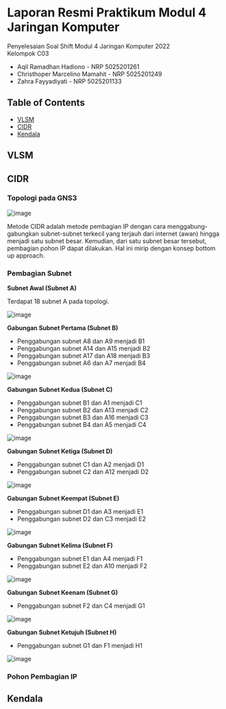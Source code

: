 # Laporan Resmi Praktikum Modul 4 Jaringan Komputer

Penyelesaian Soal Shift Modul 4 Jaringan Komputer 2022 <br>
Kelompok C03
- Aqil Ramadhan Hadiono - NRP 5025201261
- Christhoper Marcelino Mamahit - NRP 5025201249
- Zahra Fayyadiyati - NRP 5025201133

## Table of Contents
* [VLSM](#vlsm)
* [CIDR](#cidr)
* [Kendala](#kendala)

## VLSM

## CIDR
### Topologi pada GNS3

![image](https://user-images.githubusercontent.com/34309557/203185983-fee42a6f-93a9-4460-9a29-25d9522f84b3.png)

Metode CIDR adalah metode pembagian IP dengan cara menggabung-gabungkan subnet-subnet terkecil yang terjauh dari internet (awan) hingga menjadi satu subnet besar. Kemudian, dari satu subnet besar tersebut, pembagian pohon IP dapat dilakukan. Hal ini mirip dengan konsep bottom up approach.

### Pembagian Subnet

**Subnet Awal (Subnet A)**

Terdapat  18 subnet A pada topologi.

![image](https://user-images.githubusercontent.com/34309557/203200840-c2415e28-d268-491f-9ae6-e8dd565dc8ca.png)

**Gabungan Subnet Pertama (Subnet B)**

- Penggabungan subnet A8 dan A9 menjadi B1
- Penggabungan subnet A14 dan A15 menjadi B2
- Penggabungan subnet A17 dan A18 menjadi B3
- Penggabungan subnet A6 dan A7 menjadi B4

![image](https://user-images.githubusercontent.com/34309557/203201915-25e91ca9-ea3d-4d6b-8313-162b9cd09c09.png)

**Gabungan Subnet Kedua (Subnet C)**

- Penggabungan subnet B1 dan A1 menjadi C1
- Penggabungan subnet B2 dan A13 menjadi C2
- Penggabungan subnet B3 dan A16 menjadi C3
- Penggabungan subnet B4 dan A5 menjadi C4

![image](https://user-images.githubusercontent.com/34309557/203203185-cdb58712-7291-4b57-8f65-01fe1664d1d3.png)

**Gabungan Subnet Ketiga (Subnet D)**

- Penggabungan subnet C1 dan A2 menjadi D1
- Penggabungan subnet C2 dan A12 menjadi D2

![image](https://user-images.githubusercontent.com/34309557/203211722-0edfd18e-99d3-48c3-8576-216696be3c45.png)

**Gabungan Subnet Keempat (Subnet E)**

- Penggabungan subnet D1 dan A3 menjadi E1
- Penggabungan subnet D2 dan C3 menjadi E2

![image](https://user-images.githubusercontent.com/34309557/203212828-7e0f2416-0420-44ef-b121-29cf0057df48.png)

**Gabungan Subnet Kelima (Subnet F)**

- Penggabungan subnet E1 dan A4 menjadi F1 
- Penggabungan subnet E2 dan A10 menjadi F2

![image](https://user-images.githubusercontent.com/34309557/203212619-b1114c1f-6de2-492f-9c03-5acda24d872f.png)

**Gabungan Subnet Keenam (Subnet G)**

- Penggabungan subnet F2 dan C4 menjadi G1

![image](https://user-images.githubusercontent.com/34309557/203212948-0de71d1f-9213-46c1-948b-2efd7edb6cdb.png)

**Gabungan Subnet Ketujuh (Subnet H)**

- Penggabungan subnet G1 dan F1 menjadi H1

![image](https://user-images.githubusercontent.com/34309557/203213091-3276f630-4ca3-44f5-8622-bdcbea3bfbb9.png)

### Pohon Pembagian IP




## Kendala
